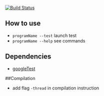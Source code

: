 [![Build Status](https://travis-ci.org/AdrienJarretier/CamlCompiler.svg?branch=master)](https://travis-ci.org/AdrienJarretier/CamlCompiler)


## How to use
 - `programName --test` launch test
 - `programName --help` see commands

## Dependencies
- [googleTest](https://github.com/google/googletest)

##Compilation
 - add flag `-thread` in compilation instruction
